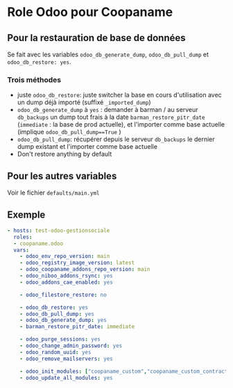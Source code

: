 # Role Odoo pour Coopaname

## Pour la restauration de base de données
Se fait avec les variables `odoo_db_generate_dump`, `odoo_db_pull_dump`  et `odoo_db_restore: yes`.

### Trois méthodes
- juste `odoo_db_restore`: juste switcher la base en cours d'utilisation avec un dump déjà importé (suffixé `_imported_dump`)
- `odoo_db_generate_dump` à `yes` : demander à barman / au serveur `db_backups` un dump tout frais à la date `barman_restore_pitr_date` (`immediate` : la base de prod actuelle), et l'importer comme base actuelle (implique `odoo_db_pull_dump==True` )
- `odoo_db_pull_dump`: récupérer depuis le serveur `db_backups` le dernier dump existant et l'importer comme base actuelle
- Don't restore anything by default

## Pour les autres variables
Voir le fichier `defaults/main.yml`

## Exemple
```yaml
- hosts: test-odoo-gestionsociale
  roles:
  - coopaname.odoo
  vars:
    - odoo_env_repo_version: main
    - odoo_registry_image_version: latest
    - odoo_coopaname_addons_repo_version: main
    - odoo_niboo_addons_rsync: yes
    - odoo_addons_cae_enabled: yes

    - odoo_filestore_restore: no

    - odoo_db_restore: yes
    - odoo_db_pull_dump: yes
    - odoo_db_generate_dump: yes
    - barman_restore_pitr_date: immediate

    - odoo_purge_sessions: yes
    - odoo_change_admin_password: yes
    - odoo_random_uuid: yes
    - odoo_remove_mailservers: yes

    - odoo_init_modules: ["coopaname_custom","coopaname_custom_contracts"]
    - odoo_update_all_modules: yes
```